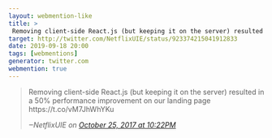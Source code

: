 ```yaml
---
layout: webmention-like
title: >
 Removing client-side React.js (but keeping it on the server) resulted in a 50% performance improvement on our landing page https://t.co/vM7JhWhYKu
target: http://twitter.com/NetflixUIE/status/923374215041912833
date: 2019-09-18 20:00
tags: [webmentions]
generator: twitter.com
webmention: true
---
```


<blockquote>
  <p>Removing client-side React.js (but keeping it on the server) resulted in a 50% performance improvement on our landing page https://t.co/vM7JhWhYKu</p>
  <cite>‒<span class="p-author p-name">NetflixUIE</span> 
    on
    <a href="http://twitter.com/NetflixUIE/status/923374215041912833" rel="external nofollow">October 25, 2017
    at 10:22PM</a>
  </cite>
</blockquote>
